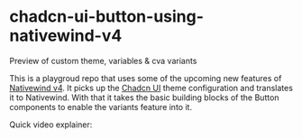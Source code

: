 # chadcn-ui-button-using-nativewind-v4
Preview of custom theme, variables &amp; cva variants

This is a playgroud repo that uses some of the upcoming new features of [Nativewind v4](http://www.nativewind.dev). It picks up the [Chadcn UI](https://ui.shadcn.com/) theme configuration and translates it to Nativewind. With that it takes the basic building blocks of the Button components to enable the variants feature into it. 

Quick video explainer: 


